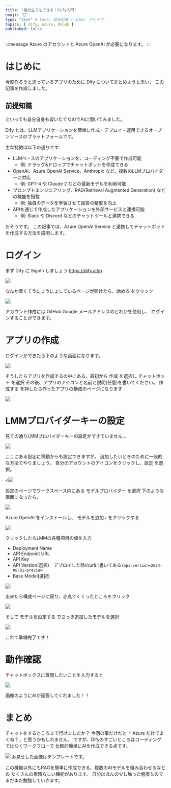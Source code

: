 ```yaml
---
title: "高校生でもできる！Dify入門"
emoji: "🤖"
type: "tech" # tech: 技術記事 / idea: アイデア
topics: [ dify, azure, 初心者 ]
published: false
---
```

:::message
Azure のアカウントと Azure OpenAI が必要になります。
:::

# はじめに
今度作ろうと思っているアプリのために Dify についてまとめようと思い、
この記事を作成しました。

## 前提知識
といっても自分自身も習いたてなのでAIに聞いてみました。

Dify とは、LLMアプリケーションを簡単に作成・デプロイ・運用できるオープンソースのプラットフォームです。

主な特徴は以下の通りです:

- LLMベースのアプリケーションを、コーディング不要で作成可能
  - 例: ドラッグ&ドロップでチャットボットを作成できる
- OpenAI、Azure OpenAI Service、Anthropic など、複数のLLMプロバイダーに対応　
  - 例: GPT-4 や Claude 2 などの最新モデルを利用可能
- プロンプトエンジニアリング、RAG(Retrieval Augmented Generation) などの機能を搭載
  - 例: 独自のデータを学習させて回答の精度を向上
- APIを通じて作成したアプリケーションを外部サービスと連携可能
  - 例: Slack や Discord などのチャットツールと連携できる

だそうです。
この記事では、Azure OpenAI Service と連携してチャットボットを作成する方法を説明します。


# ログイン
まず Dify に SignIn しましょう
https://dify.ai/jp

![](/images/difystart/firstpage.png)

なんか青くてうにょうにょしているページが開けたら、始める をクリック

![](/images/difystart/signin.png)

アカウント作成には GitHub Google メールアドレスのどれかを使用し、
ログインすることができます。

# アプリの作成

ログインができたら下のような画面になります。

![](/images/difystart/home.png)

そうしたらアプリを作成するの中にある、最初から 作成 を選択し
チャットボット を選択
その後、アプリのアイコンと名前と説明(任意)を書いてください。
作成する を押したら作ったアプリの構成のページになります

![](/images/difystart/configuration.png)

# LMMプロバイダーキーの設定
見ての通りLMMプロバイダーキーの設定ができていません...

![](/images/difystart/settinglmmstart.png)

ここにある設定に移動からも設定できますが。
追加したいときのために一般的な方法でやりましょう。
自分のアカウントのアイコンをクリックし、設定 を選択。

<![](/images/difystart/acount.png)

設定のページでワークスペース内にある モデルプロバイダー を選択
下のような画面になったら、

![](/images/difystart/install.png)

Azure OpenAI をインストールし、
モデルを追加+ をクリックする

![](/images/difystart/modelclick.png)

クリックしたらLMMの各種項目の値を入力
<!-- 上の文章の使い方が不安 -->
* Deployment Name
* API Endpoint URL
* API Key
* API Version(選択)　デプロイした時のurlに書いてある`?api-version=2024-08-01-preview`
* Base Model(選択)

![](/images/difystart/settinglmm.png)

出来たら構成ページに戻り、赤丸でくくったところをクリック

![](/images/difystart/selectyellow.png)

そして モデルを設定する でさっき追加したモデルを選択

![](/images/difystart/selectAI.png)

これで準備完了です！


# 動作確認

チャットボックスに質問したいことを入力すると

![](/images/difystart/result.png)

画像のようにAIが返答してくれました！！

# まとめ
チャットをするところまで行けましたか？
今回の事だけだと「 Azure だけでよくね？」と思うかもしれません。
ですが、Difyのすごいところはコーディングではなくワークフローで
比較的簡単にAIを作成できる点です。

![](/images/difystart/workflow.png)
お見せした画像はテンプレートです。

この機能以外にもRAGを簡単に作成できる、複数のAIモデルを組み合わせるなどの
たくさんの素晴らしい機能があります。
自分はほんの少し触った程度なのでまだまだ勉強していきます。
